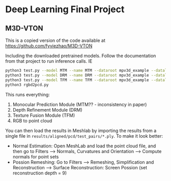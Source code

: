 # Deep Learning Final Project


## M3D-VTON

This is a copied version of the code available at https://github.com/fyviezhao/M3D-VTON

Including the downloaded pretrained models. Follow the documentation from that project to run inference calls. IE

```bash
python3 test.py --model MTM --name MTM --dataroot mpv3d_example --datalist test_pairs --results_dir results
python3 test.py --model DRM --name DRM --dataroot mpv3d_example --datalist test_pairs --results_dir results
python3 test.py --model TFM --name TFM --dataroot mpv3d_example --datalist test_pairs --results_dir results
python3 rgbd2pcd.py
```

This runs everything:
1. Monocular Prediction Module (MTM?? - inconsistency in paper)
2. Depth Refinement Module (DRM)
3. Texture Fusion Module (TFM)
4. RGB to point cloud

You can then load the results in Meshlab by importing the results from a single file in `results/aligned/pcd/test_pairs/*.ply`.  To make it look better:
* Normal Estimation: Open MeshLab and load the point cloud file, and then go to Filters --> Normals, Curvatures and Orientation --> Compute normals for point sets
* Possion Remeshing: Go to Filters --> Remeshing, Simplification and Reconstruction --> Surface Reconstruction: Screen Possion (set reconstruction depth = 9)